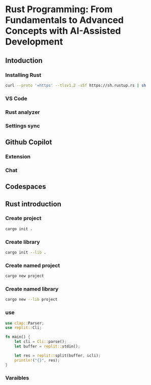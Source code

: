 # Rust Programming: From Fundamentals to Advanced Concepts with AI-Assisted Development

## Intoduction

### Installing Rust

```sh
curl --proto '=https' --tlsv1.2 -sSf https://sh.rustup.rs | sh
```

### VS Code

### Rust analyzer

### Settings sync

## Github Copilot

### Extension

### Chat

## Codespaces

## Rust introduction

### Create project

```sh 
cargo init .
```

### Create library

```sh
cargo init --lib .
```

### Create named project

```sh
cargo new project
```

### Create named library

```sh
cargo new --lib project
```

### use

```rust
use clap::Parser;
use replit::Cli;

fn main() {
    let cli = Cli::parse();
    let buffer = replit::stdin();

    let res = replit::split(buffer, &cli);
    println!("{}", res);
}
```

### Varaibles

```rust

```
